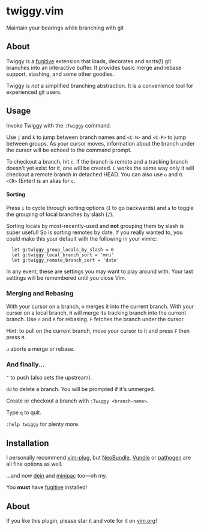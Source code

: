 # twiggy.vim

Maintain your bearings while branching with git

## About

Twiggy is a [fugitive](https://github.com/tpope/vim-fugitive) extension that
loads, decorates and sorts(!) git branches into an interactive buffer.  It
provides basic merge and rebase support, stashing, and some other goodies.

Twiggy is *not* a simplified branching abstraction.  It is a convenience tool
for experienced git users.

## Usage

Invoke Twiggy with the `:Twiggy` command.

Use `j` and `k` to jump between branch names and `<C-N>` and `<C-P>` to jump
between groups.  As your cursor moves, information about the branch under the
cursor will be echoed to the command prompt.

To checkout a branch, hit `c`.  If the branch is remote and a tracking branch
doesn't yet exist for it, one will be created.  `C` works the same way only it
will checkout a remote branch in detached HEAD.  You can also use `o` and `O`.
`<CR>` (Enter) is an alias for `c`.

#### Sorting

Press `i` to cycle through sorting options (`I` to go backwards) and `a` to
toggle the grouping of local branches by slash (`/`).

Sorting locals by most-recently-used and __not__ grouping them by slash is super
useful!  So is sorting remotes by date.  If you really wanted to, you could
make this your default with the following in your vimrc:

```vim
  let g:twiggy_group_locals_by_slash = 0
  let g:twiggy_local_branch_sort = 'mru'
  let g:twiggy_remote_branch_sort = 'date'
```

In any event, these are settings you may want to play around with.  Your last
settings will be remembered until you close Vim.

### Merging and Rebasing

With your cursor on a branch, `m` merges it into the current branch.  With your
cursor on a local branch, `M` will merge its tracking branch into the current
branch.  Use `r` and `R` for rebasing.  `F` fetches the branch under the cursor.

Hint: to pull on the current branch, move your cursor to it and press `F` then
press `M`.

`u` aborts a merge or rebase.

### And finally...

`^` to push (also sets the upstream).

`dd` to delete a branch.  You will be prompted if it's unmerged.

Create or checkout a branch with `:Twiggy <branch-name>`.

Type `q` to quit.

`:help twiggy` for plenty more.

## Installation

I personally recommend [vim-plug](https://github.com/junegunn/vim-plug), but
[NeoBundle](https://github.com/Shougo/neobundle.vim),
[Vundle](https://github.com/gmarik/Vundle.vim) or
[pathogen](https://github.com/tpope/vim-pathogen)
are all fine options as well.

&hellip;and now [dein](https://github.com/Shougo/dein.vim) and
[minipac](https://github.com/k-takata/minpac) too&mdash;oh my.

You __must__ have [fugitive](https://github.com/tpope/vim-fugitive) installed!

## About

If you like this plugin, please star it and vote for it on
[vim.org](https://vim.sourceforge.io/scripts/script.php?script_id=5644)!
